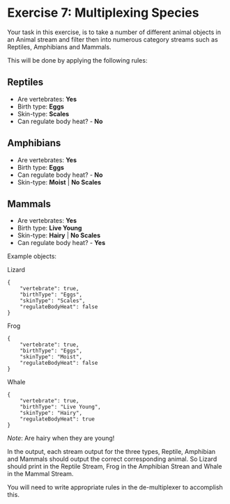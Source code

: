# Exercise 7: Multiplexing Species

Your task in this exercise, is to take a number of different animal objects in an Animal stream and filter then into numerous category streams such as Reptiles, Amphibians and Mammals.

This will be done by applying the following rules:

## Reptiles
* Are vertebrates: **Yes**
* Birth type: **Eggs**
* Skin-type: **Scales**
* Can regulate body heat? - **No**

## Amphibians
* Are vertebrates: **Yes**
* Birth type: **Eggs**
* Can regulate body heat? - **No**
* Skin-type: **Moist** | **No Scales**

## Mammals
* Are vertebrates: **Yes**
* Birth type: **Live Young**
* Skin-type: **Hairy** | **No Scales**
* Can regulate body heat? - **Yes**

Example objects:

Lizard

```
{
    "vertebrate": true,
    "birthType": "Eggs",
    "skinType": "Scales",
    "regulateBodyHeat": false
}
```

Frog

```
{
    "vertebrate": true,
    "birthType": "Eggs",
    "skinType": "Moist",
    "regulateBodyHeat": false
}
```

Whale

```
{
    "vertebrate": true,
    "birthType": "Live Young",
    "skinType": "Hairy",
    "regulateBodyHeat": true
}
```

_Note_: Are hairy when they are young!

In the output, each stream output for the three types, Reptile, Amphibian and Mammals should output the correct corresponding animal.
So Lizard should print in the Reptile Stream, Frog in the Amphibian Strean and Whale in the Mammal Stream.

You will need to write appropriate rules in the de-multiplexer to accomplish this.


